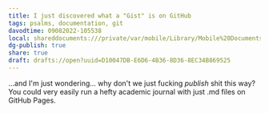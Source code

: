 ```yaml
---
title: I just discovered what a "Gist" is on GitHub
tags: psalms, documentation, git
davodtime: 09082022-105538
local: shareddocuments:///private/var/mobile/Library/Mobile%20Documents/iCloud~md~obsidian/Documents/OBSHIDDIAN/drafts/D10047DB-E6D6-4B36-8D36-8EC34B869525.md
dg-publish: true
share: true
draft: drafts://open?uuid=D10047DB-E6D6-4B36-8D36-8EC34B869525
---
```


...and I'm just wondering...  why don't we just fucking *publish* shit this way?
You could very easily run a hefty academic journal with just .md files on GitHub Pages.
